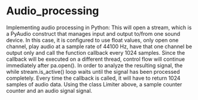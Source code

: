 # Audio_processing
Implementing audio processing in Python:
This will open a stream, which is a PyAudio construct that manages input and output to/from one sound device. In this case, it is configured to use float values, only open one channel, play audio at a sample rate of 44100 Hz, have that one channel be output only and call the function callback every 1024 samples. 
Since the callback will be executed on a different thread, control flow will continue immediately after pa.open(). In order to analyze the resulting signal, the while stream.is_active() loop waits until the signal has been processed completely. 
Every time the callback is called, it will have to return 1024 samples of audio data. Using the class Limiter above, a sample counter counter and an audio signal signal.
